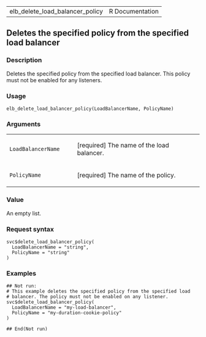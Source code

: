 <table style="width: 100%;">
<tbody>
<tr class="odd">
<td>elb_delete_load_balancer_policy</td>
<td style="text-align: right;">R Documentation</td>
</tr>
</tbody>
</table>

## Deletes the specified policy from the specified load balancer

### Description

Deletes the specified policy from the specified load balancer. This
policy must not be enabled for any listeners.

### Usage

    elb_delete_load_balancer_policy(LoadBalancerName, PolicyName)

### Arguments

<table>
<colgroup>
<col style="width: 35%" />
<col style="width: 65%" />
</colgroup>
<tbody>
<tr class="odd">
<td><code
id="elb_delete_load_balancer_policy_:_LoadBalancerName">LoadBalancerName</code></td>
<td><p>[required] The name of the load balancer.</p></td>
</tr>
<tr class="even">
<td><code
id="elb_delete_load_balancer_policy_:_PolicyName">PolicyName</code></td>
<td><p>[required] The name of the policy.</p></td>
</tr>
</tbody>
</table>

### Value

An empty list.

### Request syntax

    svc$delete_load_balancer_policy(
      LoadBalancerName = "string",
      PolicyName = "string"
    )

### Examples

    ## Not run: 
    # This example deletes the specified policy from the specified load
    # balancer. The policy must not be enabled on any listener.
    svc$delete_load_balancer_policy(
      LoadBalancerName = "my-load-balancer",
      PolicyName = "my-duration-cookie-policy"
    )

    ## End(Not run)
